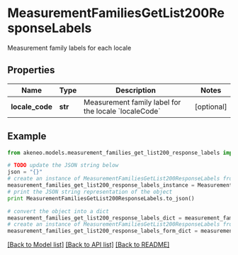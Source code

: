 # MeasurementFamiliesGetList200ResponseLabels

Measurement family labels for each locale

## Properties
Name | Type | Description | Notes
------------ | ------------- | ------------- | -------------
**locale_code** | **str** | Measurement family label for the locale &#x60;localeCode&#x60; | [optional] 

## Example

```python
from akeneo.models.measurement_families_get_list200_response_labels import MeasurementFamiliesGetList200ResponseLabels

# TODO update the JSON string below
json = "{}"
# create an instance of MeasurementFamiliesGetList200ResponseLabels from a JSON string
measurement_families_get_list200_response_labels_instance = MeasurementFamiliesGetList200ResponseLabels.from_json(json)
# print the JSON string representation of the object
print MeasurementFamiliesGetList200ResponseLabels.to_json()

# convert the object into a dict
measurement_families_get_list200_response_labels_dict = measurement_families_get_list200_response_labels_instance.to_dict()
# create an instance of MeasurementFamiliesGetList200ResponseLabels from a dict
measurement_families_get_list200_response_labels_form_dict = measurement_families_get_list200_response_labels.from_dict(measurement_families_get_list200_response_labels_dict)
```
[[Back to Model list]](../README.md#documentation-for-models) [[Back to API list]](../README.md#documentation-for-api-endpoints) [[Back to README]](../README.md)


